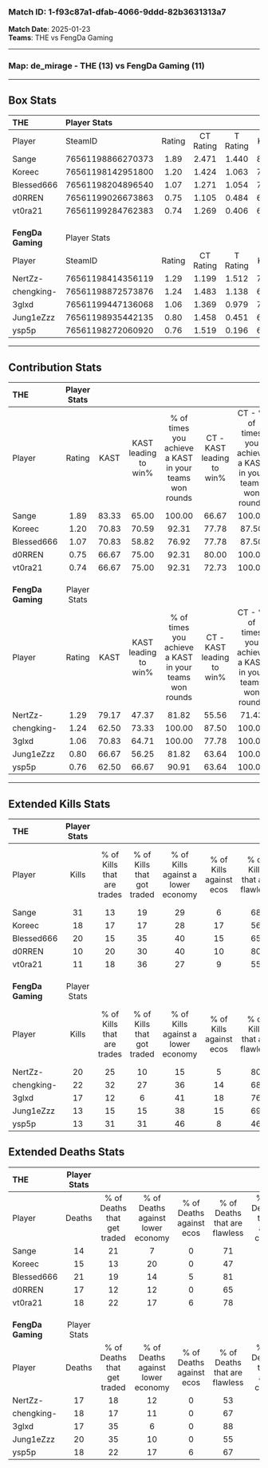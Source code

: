 ### Match ID: 1-f93c87a1-dfab-4066-9ddd-82b3631313a7  
**Match Date**: 2025-01-23  
**Teams**: THE vs FengDa Gaming  

---  

### **Map**: de_mirage - THE (13) vs FengDa Gaming (11)  
---  

## Box Stats  

| **THE**           | Player Stats      |        |           |          |       |       |       |         |        |      |     |
| :- | :- | :-: | :-: | :-: | :-: | :-: | :-: | :-: | :-: | :-: | :-: |
| Player            | SteamID           | Rating | CT Rating | T Rating | KAST  |  ADR  | Kills | Assists | Deaths | K/D  | HS% |
| Sange             | 76561198866270373 |  1.89  |   2.471   |  1.440   | 83.33 | 124.0 |  31   |    4    |   14   | 2.21 | 51  |
| Koreec            | 76561198142951800 |  1.20  |   1.424   |  1.063   | 70.83 | 85.1  |  18   |    8    |   15   | 1.20 | 44  |
| Blessed666        | 76561198204896540 |  1.07  |   1.271   |  1.054   | 70.83 | 74.2  |  20   |    1    |   21   | 0.95 | 30  |
| d0RREN            | 76561199026673863 |  0.75  |   1.105   |  0.484   | 66.67 | 60.6  |  10   |    6    |   17   | 0.59 | 70  |
| vt0ra21           | 76561199284762383 |  0.74  |   1.269   |  0.406   | 66.67 | 55.2  |  11   |    4    |   18   | 0.61 | 54  |
|                   |                   |        |           |          |       |       |       |         |        |      |     |
|                   |                   |        |           |          |       |       |       |         |        |      |     |
|                   |                   |        |           |          |       |       |       |         |        |      |     |
| **FengDa Gaming** | Player Stats      |        |           |          |       |       |       |         |        |      |     |
| Player            | SteamID           | Rating | CT Rating | T Rating | KAST  |  ADR  | Kills | Assists | Deaths | K/D  | HS% |
| NertZz-           | 76561198414356119 |  1.29  |   1.199   |  1.512   | 79.17 | 91.6  |  20   |    3    |   17   | 1.18 | 60  |
| chengking-        | 76561198872573876 |  1.24  |   1.483   |  1.138   | 62.50 | 99.0  |  22   |    4    |   18   | 1.22 | 68  |
| 3glxd             | 76561199447136068 |  1.06  |   1.369   |  0.979   | 70.83 | 74.1  |  17   |    3    |   17   | 1.00 | 41  |
| Jung1eZzz         | 76561198935442135 |  0.80  |   1.458   |  0.451   | 66.67 | 64.4  |  13   |    5    |   20   | 0.65 | 53  |
| ysp5p             | 76561198272060920 |  0.76  |   1.519   |  0.196   | 62.50 | 52.5  |  13   |    2    |   18   | 0.72 | 30  |
---  

## Contribution Stats  

| **THE**           | Player Stats |       |                      |                                                        |                           |                                                             |                          |                                                            |
| :- | :-: | :-: | :-: | :-: | :-: | :-: | :-: | :-: |
| Player            |    Rating    | KAST  | KAST leading to win% | % of times you achieve a KAST in your teams won rounds | CT - KAST leading to win% | CT - % of times you achieve a KAST in your teams won rounds | T - KAST leading to win% | T - % of times you achieve a KAST in your teams won rounds |
| Sange             |     1.89     | 83.33 |        65.00         |                         100.00                         |           66.67           |                           100.00                            |          62.50           |                           100.00                           |
| Koreec            |     1.20     | 70.83 |        70.59         |                         92.31                          |           77.78           |                            87.50                            |          62.50           |                           100.00                           |
| Blessed666        |     1.07     | 70.83 |        58.82         |                         76.92                          |           77.78           |                            87.50                            |          37.50           |                           60.00                            |
| d0RREN            |     0.75     | 66.67 |        75.00         |                         92.31                          |           80.00           |                           100.00                            |          66.67           |                           80.00                            |
| vt0ra21           |     0.74     | 66.67 |        75.00         |                         92.31                          |           72.73           |                           100.00                            |          80.00           |                           80.00                            |
|                   |              |       |                      |                                                        |                           |                                                             |                          |                                                            |
|                   |              |       |                      |                                                        |                           |                                                             |                          |                                                            |
|                   |              |       |                      |                                                        |                           |                                                             |                          |                                                            |
| **FengDa Gaming** | Player Stats |       |                      |                                                        |                           |                                                             |                          |                                                            |
| Player            |    Rating    | KAST  | KAST leading to win% | % of times you achieve a KAST in your teams won rounds | CT - KAST leading to win% | CT - % of times you achieve a KAST in your teams won rounds | T - KAST leading to win% | T - % of times you achieve a KAST in your teams won rounds |
| NertZz-           |     1.29     | 79.17 |        47.37         |                         81.82                          |           55.56           |                            71.43                            |          40.00           |                           100.00                           |
| chengking-        |     1.24     | 62.50 |        73.33         |                         100.00                         |           87.50           |                           100.00                            |          57.14           |                           100.00                           |
| 3glxd             |     1.06     | 70.83 |        64.71         |                         100.00                         |           77.78           |                           100.00                            |          50.00           |                           100.00                           |
| Jung1eZzz         |     0.80     | 66.67 |        56.25         |                         81.82                          |           63.64           |                           100.00                            |          40.00           |                           50.00                            |
| ysp5p             |     0.76     | 62.50 |        66.67         |                         90.91                          |           63.64           |                           100.00                            |          75.00           |                           75.00                            |
---  

## Extended Kills Stats  

| **THE**           | Player Stats |                            |                            |                                    |                         |                              |                                 |                                       |                    |           |
| :- | :-: | :-: | :-: | :-: | :-: | :-: | :-: | :-: | :-: | :-: |
| Player            |    Kills     | % of Kills that are trades | % of Kills that got traded | % of Kills against a lower economy | % of Kills against ecos | % of Kills that are flawless | % of Kills that are close duels | % of Kills that are assisted by flash | Pistol Round Kills | AWP Kills |
| Sange             |      31      |             13             |             19             |                 29                 |            6            |              68              |                6                |                   0                   |         3          |     0     |
| Koreec            |      18      |             17             |             17             |                 28                 |           17            |              56              |                0                |                   0                   |         3          |     0     |
| Blessed666        |      20      |             15             |             35             |                 40                 |           15            |              65              |                5                |                   5                   |         1          |     9     |
| d0RREN            |      10      |             20             |             30             |                 40                 |           10            |              80              |                0                |                  10                   |         2          |     0     |
| vt0ra21           |      11      |             18             |             36             |                 27                 |            9            |              55              |                0                |                   0                   |         1          |     1     |
|                   |              |                            |                            |                                    |                         |                              |                                 |                                       |                    |           |
|                   |              |                            |                            |                                    |                         |                              |                                 |                                       |                    |           |
|                   |              |                            |                            |                                    |                         |                              |                                 |                                       |                    |           |
| **FengDa Gaming** | Player Stats |                            |                            |                                    |                         |                              |                                 |                                       |                    |           |
| Player            |    Kills     | % of Kills that are trades | % of Kills that got traded | % of Kills against a lower economy | % of Kills against ecos | % of Kills that are flawless | % of Kills that are close duels | % of Kills that are assisted by flash | Pistol Round Kills | AWP Kills |
| NertZz-           |      20      |             25             |             10             |                 15                 |            5            |              80              |                5                |                   0                   |         0          |     0     |
| chengking-        |      22      |             32             |             27             |                 36                 |           14            |              68              |                9                |                   0                   |         2          |     2     |
| 3glxd             |      17      |             12             |             6              |                 41                 |           18            |              76              |               18                |                   6                   |         0          |     9     |
| Jung1eZzz         |      13      |             15             |             15             |                 38                 |           15            |              69              |                0                |                   0                   |         3          |     0     |
| ysp5p             |      13      |             31             |             31             |                 46                 |            8            |              46              |                8                |                   0                   |         1          |     0     |
## Extended Deaths Stats  

| **THE**           | Player Stats |                             |                                   |                          |                               |                            |                           |               |
| :- | :-: | :-: | :-: | :-: | :-: | :-: | :-: | :-: |
| Player            |    Deaths    | % of Deaths that get traded | % of Deaths against lower economy | % of Deaths against ecos | % of Deaths that are flawless | % of Deaths that are close | % of Deaths while blinded | Deaths to AWP |
| Sange             |      14      |             21              |                 7                 |            0             |              71               |             7              |             0             |       1       |
| Koreec            |      15      |             13              |                20                 |            0             |              47               |             13             |             0             |       2       |
| Blessed666        |      21      |             19              |                14                 |            5             |              81               |             5              |             5             |       3       |
| d0RREN            |      17      |             12              |                12                 |            0             |              65               |             12             |             0             |       4       |
| vt0ra21           |      18      |             22              |                17                 |            6             |              78               |             6              |             0             |       1       |
|                   |              |                             |                                   |                          |                               |                            |                           |               |
|                   |              |                             |                                   |                          |                               |                            |                           |               |
|                   |              |                             |                                   |                          |                               |                            |                           |               |
| **FengDa Gaming** | Player Stats |                             |                                   |                          |                               |                            |                           |               |
| Player            |    Deaths    | % of Deaths that get traded | % of Deaths against lower economy | % of Deaths against ecos | % of Deaths that are flawless | % of Deaths that are close | % of Deaths while blinded | Deaths to AWP |
| NertZz-           |      17      |             18              |                12                 |            0             |              53               |             6              |             0             |       2       |
| chengking-        |      18      |             17              |                11                 |            0             |              67               |             6              |             6             |       2       |
| 3glxd             |      17      |             35              |                 6                 |            0             |              88               |             0              |             6             |       1       |
| Jung1eZzz         |      20      |             35              |                10                 |            0             |              55               |             5              |             0             |       4       |
| ysp5p             |      18      |             22              |                17                 |            6             |              67               |             0              |             0             |       1       |
